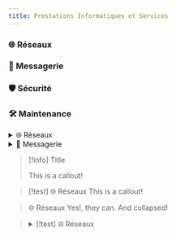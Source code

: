 ```yaml
---
title: Prestations Informatiques et Services
---
```


### 🌐 Réseaux
### 📧 Messagerie
### 🛡️ Sécurité
### 🛠️ Maintenance

<details>
<summary>🌐 Réseaux</summary>
Votre identité sur Internet commence par le choix d'un nom de domaine. Microlinux vous conseille et prend en charge la configuration de A à Z.
</details>

<details>
<summary>📧 Messagerie</summary>
Votre propre serveur de messagerie associé à votre nom de domaine pour garantir la sécurité de vos mails à l'abri des regards indiscrets.
</details>

> [!info] Title
> 
> This is a callout!

> [!test] 🌐 Réseaux
> This is a callout!

> 🌐 Réseaux
> Yes!, they can. And collapsed!

><details>
><summary>[!test] 🌐 Réseaux</summary>
>Votre identité sur Internet commence par le choix d'un nom de domaine. Microlinux vous conseille et prend en charge la configuration de A à Z.
></details>
